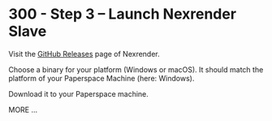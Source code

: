 # 300 - Step 3 – Launch Nexrender Slave

Visit the [GitHub Releases](https://github.com/inlife/nexrender/releases) page of Nexrender.

Choose a binary for your platform (Windows or macOS). It should match the platform of your Paperspace Machine (here: Windows).

Download it to your Paperspace machine.

MORE ...

